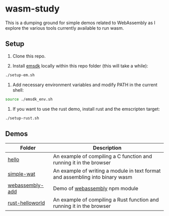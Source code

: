 # wasm-study

This is a dumping ground for simple demos related to WebAssembly as I explore the various tools currently available to run wasm.

## Setup

1. Clone this repo.

1. Install [emsdk](http://emscripten.org) locally within this repo folder (this will take a while):
  ```sh
  ./setup-em.sh
  ```
1. Add necessary environment variables and modify PATH in the current shell:
  ```sh
  source ./emsdk_env.sh
  ```

1. If you want to use the rust demo, install rust and the emscripten target:
  ```sh
  ./setup-rust.sh
  ```

## Demos

| Folder | Description |
| --- | --- |
| [hello](./hello/) | An example of compiling a C function and running it in the browser |
| [simple-wat](./simple-wat/) | An example of writing a module in text format and assembling into binary wasm |
| [webassembly-add](./webassembly-add/) | Demo of [webassembly](https://www.npmjs.com/package/webassembly) npm module |
| [rust-helloworld](./rust-helloworld/) | An example of compiling a Rust function and running it in the browser |
